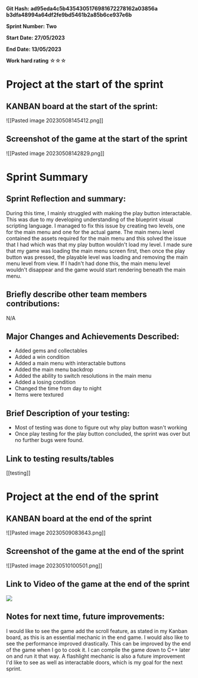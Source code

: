 **Git Hash: ad95eda4c5b4354305176981672278162a03856a
			   b3dfa48994a64df2fe9bd5461b2a85b6ce937e6b**

**Sprint Number: Two**

**Start Date: 27/05/2023**

**End Date: 13/05/2023**

**Work hard rating** ☆☆☆

# Project at the start of the sprint

## **KANBAN board at the start of the sprint:**
![[Pasted image 20230508145412.png]]

## **Screenshot of the game at the start of the sprint**
![[Pasted image 20230508142829.png]]

# Sprint Summary

## **Sprint Reflection and summary:**
During this time, I mainly struggled with making the play button interactable. This was due to my developing understanding of the blueprint visual scripting language. I managed to fix this issue by creating two levels, one for the main menu and one for the actual game. The main menu level contained the assets required for the main menu and this solved the issue that I had which was that my play button wouldn't load my level. I made sure that my game was loading the main menu screen first, then once the play button was pressed, the playable level was loading and removing the main menu level from view. If I hadn't had done this, the main menu level wouldn't disappear and the game would start rendering beneath the main menu.
## **Briefly describe other team members contributions:**
N/A

## **Major Changes and Achievements Described:**
- Added gems and collectables
- Added a win condition
- Added a main menu with interactable buttons
- Added the main menu backdrop
- Added the ability to switch resolutions in the main menu
- Added a losing condition
- Changed the time from day to night
- Items were textured

## **Brief Description of your testing:**
- Most of testing was done to figure out why play button wasn't working
- Once play testing for the play button concluded, the sprint was over but no further bugs were found.
## **Link to testing results/tables**
[[testing]]
# Project at the end of the sprint

## **KANBAN board at the end of the sprint**
![[Pasted image 20230509083643.png]]

## **Screenshot of the game at the end of the sprint**
![[Pasted image 20230510100501.png]]

## Link to **Video of the game at the end of the sprint**
![](https://youtu.be/da1jKHO4z7Y)
## **Notes for next time, future improvements:**
I would like to see the game add the scroll feature, as stated in my Kanban board, as this is an essential mechanic in the end game. I would also like to see the performance improved drastically. This can be improved by the end of the game when I go to cook it. I can compile the game down to C++ later on and run it that way. A flashlight mechanic is also a future improvement I'd like to see as well as interactable doors, which is my goal for the next sprint.